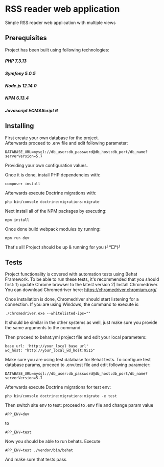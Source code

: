 # RSS reader web application

Simple RSS reader web application with multiple views 

## Prerequisites

Project has been built using following technologies:
##### PHP 7.3.13
##### Symfony 5.0.5
##### Node.js 12.14.0 
##### NPM 6.13.4
##### Javascript ECMAScript 6

## Installing

First create your own database for the project.  
Afterwards proceed to .env file and edit following parameter:

```
DATABASE_URL=mysql://db_user:db_password@db_host:db_port/db_name?serverVersion=5.7
```
Providing your own configuration values.

Once it is done, install PHP dependencies with: 

```
composer install
```

Afterwards execute Doctrine migrations with: 

```
php bin/console doctrine:migrations:migrate
```

Next install all of the NPM packages by executing:

```
npm install
```

Once done build webpack modules by running:

```
npm run dev
```

That's all! Project should be up & running for you (╯°□°)╯

## Tests

Project functionality is covered with automation tests using Behat Framework.
To be able to run these tests, it's recommended that you should first: 1) update Chrome browser to the latest version 2) Install Chromedriver.
You can download Chromedriver here: https://chromedriver.chromium.org/

Once installation is done, Chromedriver should start listening for a connection.
If you are using Windows, the command to execute is:
```
./chromedriver.exe --whitelisted-ips=""
```
It should be similar in the other systems as well, just make sure you provide the same arguments to the command.

Then proceed to behat.yml project file and edit your local parameters:
```
base_url: 'http://your_local_base_url'
wd_host: "http://your_local_wd_host:9515"
```

Make sure you are using test database for Behat tests. To configure test database params, proceed to .env.test file and edit following parameter:

```
DATABASE_URL=mysql://db_user:db_password@db_host:db_port/db_name?serverVersion=5.7
```

Afterwards execute Doctrine migrations for test env: 

```
php bin/console doctrine:migrations:migrate -e test
```

Then switch site env to test: proceed to .env file and change param value
```
APP_ENV=dev
```
to 
```
APP_ENV=test
```

Now you should be able to run behats. Execute 
```
APP_ENV=test ./vendor/bin/behat
```

And make sure that tests pass.